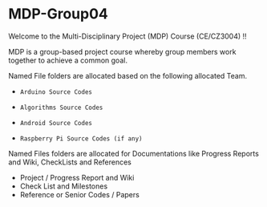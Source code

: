 # MDP-Group04


Welcome to the Multi-Disciplinary Project (MDP) Course (CE/CZ3004) !!

MDP is a group-based project course whereby group members work together to achieve a common goal.

Named File folders are allocated based on the following allocated Team.
-     Arduino Source Codes
-     Algorithms Source Codes
-     Android Source Codes
-     Raspberry Pi Source Codes (if any)

Named Files folders are allocated for Documentations like Progress Reports and Wiki, CheckLists and References
-   Project / Progress Report and Wiki
-   Check List and Milestones
-   Reference or Senior Codes / Papers
